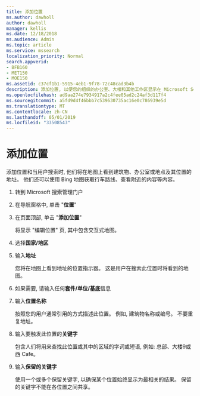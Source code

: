 ```yaml
---
title: 添加位置
ms.author: dawholl
author: dawholl
manager: kellis
ms.date: 12/18/2018
ms.audience: Admin
ms.topic: article
ms.service: mssearch
localization_priority: Normal
search.appverid:
- BFB160
- MET150
- MOE150
ms.assetid: c37cf1b1-5915-4eb1-9f78-72c48cad3b4b
description: 添加位置, 以便您的组织的办公室、大楼和其他工作区显示在 Microsoft Search 工作结果中
ms.openlocfilehash: ad9aa274e7934917a2c4fee05ad2c24af3d117f4
ms.sourcegitcommit: a5fd9d4f46bbb7c539630735ac16e0c786939e5d
ms.translationtype: MT
ms.contentlocale: zh-CN
ms.lasthandoff: 05/01/2019
ms.locfileid: "33508543"
---
```

# <a name="add-a-location"></a>添加位置

添加位置和当用户搜索时, 他们将在地图上看到建筑物、办公室或地点及其位置的地址。 他们还可以使用 Bing 地图获取行车路线、查看附近的内容等内容。
  
1. 转到 Microsoft 搜索管理门户
    
2. 在导航窗格中, 单击 "**位置**"
    
3. 在页面顶部, 单击 "**添加位置**"
    
    将显示 "编辑位置" 页, 其中包含交互式地图。
    
4. 选择**国家/地区**
    
5. 输入**地址**
    
    您将在地图上看到地址的位置指示器。 这是用户在搜索此位置时将看到的地图。
    
6. 如果需要, 请输入任何**套件/单位/基底**信息 
    
7. 输入**位置名称**
    
    按照您的用户通常引用的方式描述此位置。 例如, 建筑物名称或编号。 不要重复地址。
    
8. 输入要触发此位置的**关键字** 
    
    包含人们将用来查找此位置或其中的区域的字词或短语, 例如: 总部、大楼9或西 Cafe。
    
9. 输入**保留的关键字**
    
    使用一个或多个保留关键字, 以确保某个位置始终显示为最相关的结果。 保留的关键字不能在各位置之间共享。

  

